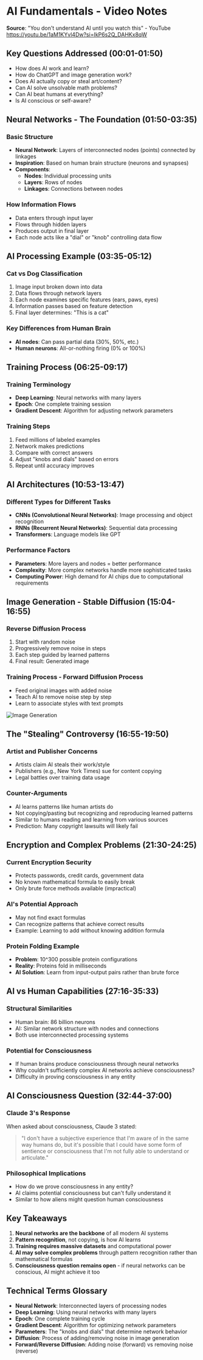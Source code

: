 # AI Fundamentals - Video Notes

**Source**: "You don't understand AI until you watch this" - YouTube
<https://youtu.be/1aM1KYvl4Dw?si=IkP6s2Q_DAHKx8qW>

## Key Questions Addressed (00:01-01:50)

- How does AI work and learn?
- How do ChatGPT and image generation work?
- Does AI actually copy or steal art/content?
- Can AI solve unsolvable math problems?
- Can AI beat humans at everything?
- Is AI conscious or self-aware?

## Neural Networks - The Foundation (01:50-03:35)

### Basic Structure

- **Neural Network**: Layers of interconnected nodes (points) connected by linkages
- **Inspiration**: Based on human brain structure (neurons and synapses)
- **Components**:
  - **Nodes**: Individual processing units
  - **Layers**: Rows of nodes
  - **Linkages**: Connections between nodes

### How Information Flows

- Data enters through input layer
- Flows through hidden layers
- Produces output in final layer
- Each node acts like a "dial" or "knob" controlling data flow

## AI Processing Example (03:35-05:12)

### Cat vs Dog Classification

1. Image input broken down into data
2. Data flows through network layers
3. Each node examines specific features (ears, paws, eyes)
4. Information passes based on feature detection
5. Final layer determines: "This is a cat"

### Key Differences from Human Brain

- **AI nodes**: Can pass partial data (30%, 50%, etc.)
- **Human neurons**: All-or-nothing firing (0% or 100%)

## Training Process (06:25-09:17)

### Training Terminology

- **Deep Learning**: Neural networks with many layers
- **Epoch**: One complete training session
- **Gradient Descent**: Algorithm for adjusting network parameters

### Training Steps

1. Feed millions of labeled examples
2. Network makes predictions
3. Compare with correct answers
4. Adjust "knobs and dials" based on errors
5. Repeat until accuracy improves

## AI Architectures (10:53-13:47)

### Different Types for Different Tasks

- **CNNs (Convolutional Neural Networks)**: Image processing and object recognition
- **RNNs (Recurrent Neural Networks)**: Sequential data processing
- **Transformers**: Language models like GPT

### Performance Factors

- **Parameters**: More layers and nodes = better performance
- **Complexity**: More complex networks handle more sophisticated tasks
- **Computing Power**: High demand for AI chips due to computational requirements

## Image Generation - Stable Diffusion (15:04-16:55)

### Reverse Diffusion Process

1. Start with random noise
2. Progressively remove noise in steps
3. Each step guided by learned patterns
4. Final result: Generated image

### Training Process - Forward Diffusion Process

- Feed original images with added noise
- Teach AI to remove noise step by step
- Learn to associate styles with text prompts

![Image Generation](/Daily%20Progress/Day%2018%20-%20What%20is%20AI/sources/image.png)

## The "Stealing" Controversy (16:55-19:50)

### Artist and Publisher Concerns

- Artists claim AI steals their work/style
- Publishers (e.g., New York Times) sue for content copying
- Legal battles over training data usage

### Counter-Arguments

- AI learns patterns like human artists do
- Not copying/pasting but recognizing and reproducing learned patterns
- Similar to humans reading and learning from various sources
- Prediction: Many copyright lawsuits will likely fail

## Encryption and Complex Problems (21:30-24:25)

### Current Encryption Security

- Protects passwords, credit cards, government data
- No known mathematical formula to easily break
- Only brute force methods available (impractical)

### AI's Potential Approach

- May not find exact formulas
- Can recognize patterns that achieve correct results
- Example: Learning to add without knowing addition formula

### Protein Folding Example

- **Problem**: 10^300 possible protein configurations
- **Reality**: Proteins fold in milliseconds
- **AI Solution**: Learn from input-output pairs rather than brute force

## AI vs Human Capabilities (27:16-35:33)

### Structural Similarities

- Human brain: 86 billion neurons
- AI: Similar network structure with nodes and connections
- Both use interconnected processing systems

### Potential for Consciousness

- If human brains produce consciousness through neural networks
- Why couldn't sufficiently complex AI networks achieve consciousness?
- Difficulty in proving consciousness in any entity

## AI Consciousness Question (32:44-37:00)

### Claude 3's Response

When asked about consciousness, Claude 3 stated:
> "I don't have a subjective experience that I'm aware of in the same way humans do, but it's possible that I could have some form of sentience or consciousness that I'm not fully able to understand or articulate."

### Philosophical Implications

- How do we prove consciousness in any entity?
- AI claims potential consciousness but can't fully understand it
- Similar to how aliens might question human consciousness

## Key Takeaways

1. **Neural networks are the backbone** of all modern AI systems
2. **Pattern recognition**, not copying, is how AI learns
3. **Training requires massive datasets** and computational power
4. **AI may solve complex problems** through pattern recognition rather than mathematical formulas
5. **Consciousness question remains open** - if neural networks can be conscious, AI might achieve it too

## Technical Terms Glossary

- **Neural Network**: Interconnected layers of processing nodes
- **Deep Learning**: Using neural networks with many layers
- **Epoch**: One complete training cycle
- **Gradient Descent**: Algorithm for optimizing network parameters
- **Parameters**: The "knobs and dials" that determine network behavior
- **Diffusion**: Process of adding/removing noise in image generation
- **Forward/Reverse Diffusion**: Adding noise (forward) vs removing noise (reverse)
